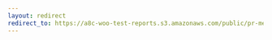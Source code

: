 ```yaml
---
layout: redirect
redirect_to: https://a8c-woo-test-reports.s3.amazonaws.com/public/pr-merge/41341/e2e/index.html
---
```

